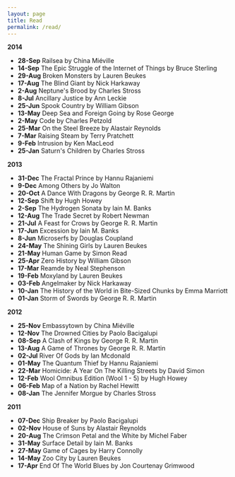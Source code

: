 ```yaml
---
layout: page
title: Read
permalink: /read/
---
```


**2014**

- **28-Sep** Railsea by China Miéville
- **14-Sep** The Epic Struggle of the Internet of Things by Bruce Sterling
- **29-Aug** Broken Monsters by Lauren Beukes
- **17-Aug** The Blind Giant by Nick Harkaway
- **2-Aug** Neptune's Brood by Charles Stross
- **8-Jul** Ancillary Justice by Ann Leckie
- **25-Jun** Spook Country by William Gibson
- **13-May** Deep Sea and Foreign Going by Rose George
- **2-May** Code by Charles Petzold
- **25-Mar** On the Steel Breeze by Alastair Reynolds
- **7-Mar** Raising Steam by Terry Pratchett
- **9-Feb** Intrusion by Ken MacLeod
- **25-Jan** Saturn's Children by Charles Stross

**2013**

- **31-Dec** The Fractal Prince by Hannu Rajaniemi
- **9-Dec** Among Others by Jo Walton
- **20-Oct** A Dance With Dragons by George R. R. Martin
- **12-Sep** Shift by Hugh Howey
- **2-Sep** The Hydrogen Sonata by Iain M. Banks
- **12-Aug** The Trade Secret by Robert Newman
- **21-Jul** A Feast for Crows by George R. R. Martin
- **17-Jun** Excession by Iain M. Banks
- **8-Jun** Microserfs by Douglas Coupland
- **24-May** The Shining Girls by Lauren Beukes
- **21-May** Human Game by Simon Read
- **25-Apr** Zero History by William Gibson
- **17-Mar** Reamde by Neal Stephenson
- **19-Feb** Moxyland by Lauren Beukes
- **03-Feb** Angelmaker by Nick Harkaway
- **10-Jan** The History of the World in Bite-Sized Chunks by Emma Marriott
- **01-Jan** Storm of Swords by George R. R. Martin

**2012**

- **25-Nov** Embassytown by China Miéville
- **12-Nov** The Drowned Cities by Paolo Bacigalupi
- **08-Sep** A Clash of Kings by George R. R. Martin
- **13-Aug** A Game of Thrones by George R. R. Martin
- **02-Jul** River Of Gods by Ian Mcdonald
- **01-May** The Quantum Thief by Hannu Rajaniemi
- **22-Mar** Homicide: A Year On The Killing Streets by David Simon
- **12-Feb** Wool Omnibus Edition (Wool 1 - 5) by Hugh Howey
- **06-Feb** Map of a Nation by Rachel Hewitt
- **08-Jan** The Jennifer Morgue by Charles Stross

**2011**

- **07-Dec** Ship Breaker by Paolo Bacigalupi
- **02-Nov** House of Suns by Alastair Reynolds
- **20-Aug** The Crimson Petal and the White by Michel Faber
- **31-May** Surface Detail by Iain M. Banks
- **27-May** Game of Cages by Harry Connolly
- **14-May** Zoo City by Lauren Beukes
- **17-Apr** End Of The World Blues by Jon Courtenay Grimwood
